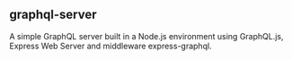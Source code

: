 ## graphql-server

A simple GraphQL server built in a Node.js environment using GraphQL.js, Express Web Server and  middleware express-graphql.



